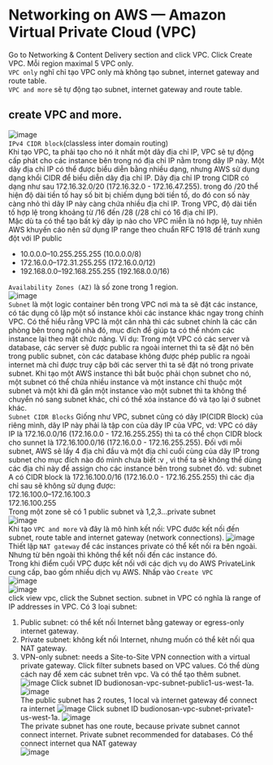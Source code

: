 # Networking on AWS — Amazon Virtual Private Cloud (VPC)
Go to Networking & Content Delivery section and click VPC. Click Create VPC. Mỗi region maximal 5 VPC only.  
`VPC only` nghĩ chỉ tạo VPC only mà không tạo  subnet, internet gateway and route table.  
`VPC and more` sẽ tự động tạo subnet, internet gateway and route table.  
## create VPC and more.
![image](https://github.com/HuyPham01/docs/assets/96679595/4fb0009f-19ec-4250-9059-b6e3081ac1dd)  
`IPv4 CIDR block`(classless inter domain routing)  
Khi tạo VPC, ta phải tạo cho nó ít nhất một dãy địa chỉ IP, VPC sẽ tự động cấp phát cho các instance bên trong nó địa chỉ IP nằm trong dãy IP này. Một dãy địa chỉ IP có thể được biểu diễn bằng nhiều dạng, nhưng AWS sử dụng dạng khổi CIDR để biểu diễn dãy địa chỉ IP. Dãy địa chỉ IP trong CIDR có dạng như sau 172.16.32.0/20 (172.16.32.0 - 172.16.47.255). trong đó /20 thể hiện độ dài tiền tố hay số bit bị chiếm dụng bời tiền tố, do đó con số này càng nhỏ thì dãy IP này càng chứa nhiều địa chỉ IP. Trong VPC, độ dài tiền tố hợp lệ trong khoảng từ /16 đến /28 (/28 chỉ có 16 địa chỉ IP).  
Mặc dù ta có thể tạo bất kỳ dãy ip nào cho VPC miễn là nó hợp lệ, tuy nhiên AWS khuyến cáo nên sử dụng IP range theo chuẩn RFC 1918 để tránh xung đột với IP public  
- 10.0.0.0–10.255.255.255 (10.0.0.0/8)  
- 172.16.0.0–172.31.255.255 (172.16.0.0/12)  
- 192.168.0.0–192.168.255.255 (192.168.0.0/16)
  
`Availability Zones (AZ)` là số zone trong 1 region.  
![image](https://github.com/HuyPham01/docs/assets/96679595/73e90e8e-b901-4682-9028-a3ebe9631605)  
`Subnet` là một logic container bên trong VPC nơi mà ta sẽ đặt các instance, có tác dụng cô lập một số instance khỏi các instance khác ngay trong chính VPC. Có thể hiểu rằng VPC là một căn nhà thì các subnet chính là các căn phòng bên trong ngôi nhà đó, mục đích để giúp ta có thể nhóm các instance lại theo mặt chức năng. Ví dụ: Trong một VPC có các server và database, các server sẽ được public ra ngoài internet thì ta sẽ đặt nó bên trong public subnet, còn các database không được phép public ra ngoài internet mà chỉ được truy cập bởi các server thì ta sẽ đặt nó trong private subnet. Khi tạo một AWS instance thì bắt buộc phải chọn subnet cho nó, một subnet có thể chứa nhiều instance và một instance chỉ thuộc một subnet và một khi đã gắn một instance vào một subnet thì ta không thể chuyển nó sang subnet khác, chỉ có thể xóa instance đó và tạo lại ở subnet khác.  
`Subnet CIDR Blocks`  Giống như VPC, subnet cũng có dãy IP(CIDR Block) của riêng mình, dãy IP này phải là tập con của dãy IP của VPC, vd: VPC có dãy IP là 172.16.0.0/16 (172.16.0.0 - 172.16.255.255) thì ta có thể chọn CIDR block cho sunnet là 172.16.100.0/16 (172.16.0.0 - 172.16.255.255). Đối với mỗi subnet, AWS sẽ lấy 4 địa chỉ đầu và một địa chỉ cuối cùng của dãy IP trong subnet cho mục đích nào đó mình chưa biết :v , vì thế ta sẽ không thể dùng các địa chỉ này để assign cho các instance bên trong subnet đó. vd: subnet A có CIDR block là 172.16.100.0/16 (172.16.0.0 - 172.16.255.255) thì các địa chỉ sau sẽ không sử dụng được:  
172.16.100.0–172.16.100.3  
172.16.100.255  
Trong một zone sẽ có 1 public subnet và 1,2,3...private subnet  
![image](https://github.com/HuyPham01/docs/assets/96679595/45ff4ea0-a628-406a-879d-a671fccf0727)   
Khi tạo `VPC and more` và đây là mô hình kết nối:  VPC đước kết nối đến subnet, route table and internet gateway (network connections).
![image](https://github.com/HuyPham01/docs/assets/96679595/9d63806a-8bd5-4a7a-a091-23bc1df97a5a)  
Thiết lập `NAT gateway` để các instances private có thể kết nối ra bên ngoài. Nhưng từ bên ngoài thì không thể kết nối đến các instance đó.  
Trong khi điểm cuối VPC được kết nối với các dịch vụ do AWS PrivateLink cung cấp, bao gồm nhiều dịch vụ AWS. Nhấp vào `Create VPC`  
![image](https://github.com/HuyPham01/docs/assets/96679595/4b90efd5-33f5-4c01-930d-77e00a1a571b)  
![image](https://github.com/HuyPham01/docs/assets/96679595/af9f8d12-491e-4baa-ab26-ffd3f4aef3b2)  
click view vpc, click the Subnet section. subnet in VPC có nghĩa là range of IP addresses in VPC. Có 3 loại subnet:  
1. Public subnet:  có thể kết nối Internet bằng gateway or egress-only internet gateway.
2. Private subnet:  không kết nối Internet, nhưng muốn có thể kêt nối qua NAT gateway.
3. VPN-only subnet: needs a Site-to-Site VPN connection with a virtual private gateway.
Click filter subnets based on VPC values. Có thể dùng cách nay để xem các subnet trên vpc. Và có thể tạo thêm subnet.
![image](https://github.com/HuyPham01/docs/assets/96679595/4f348b6f-6681-4b09-b5e2-dc669b621834)
Click subnet ID budionosan-vpc-subnet-public1-us-west-1a.
![image](https://github.com/HuyPham01/docs/assets/96679595/e86278fb-3ab6-45d0-b1cb-230fef7799da)  
The public subnet has 2 routes, 1 local và internet gateway để connect ra internet
![image](https://github.com/HuyPham01/docs/assets/96679595/e8a8c815-c9c1-4bef-b74e-ace7e2ac1ac3)
Click subnet ID budionosan-vpc-subnet-private1-us-west-1a.
![image](https://github.com/HuyPham01/docs/assets/96679595/c88107cd-f071-432e-9dd1-6a0f968fad05)  
The private subnet has one route, because private subnet cannot connect internet. Private subnet recommended for databases. Có thể connect internet qua NAT gateway  
![image](https://github.com/HuyPham01/docs/assets/96679595/45f42c49-01e3-4b5e-a656-e6631bdae678)






